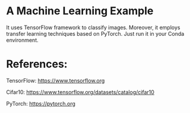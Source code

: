 # A Machine Learning Example 
It uses TensorFlow framework to classify images. Moreover, it employs transfer learning techniques based on PyTorch.
Just run it in your Conda environment.
# References:

TensorFlow: https://www.tensorflow.org

Cifar10: https://www.tensorflow.org/datasets/catalog/cifar10

PyTorch: https://pytorch.org
